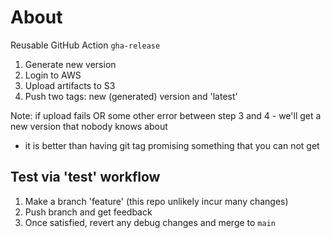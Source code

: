 # About
Reusable GitHub Action `gha-release`
1. Generate new version
2. Login to AWS
3. Upload artifacts to S3
4. Push two tags: new (generated) version and 'latest'

Note: if upload fails OR some other error between step 3 and 4 - we'll get a new version that nobody knows about
- it is better than having git tag promising something that you can not get

## Test via 'test' workflow
1. Make a branch 'feature' (this repo unlikely incur many changes)
2. Push branch and get feedback
3. Once satisfied, revert any debug changes and merge to `main` 
